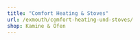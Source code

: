 ```yaml
---
title: "Comfort Heating & Stoves"
url: /exmouth/comfort-heating-und-stoves/
shop: Kamine & Öfen
---
```

